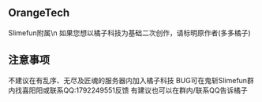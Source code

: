 ## OrangeTech
Slimefun附属\n
如果您想以橘子科技为基础二次创作，请标明原作者(多多橘子)

## 注意事项
不建议在有乱序、无尽及匠魂的服务器内加入橘子科技
BUG可在鬼斩Slimefun群内找喜阳阳或联系QQ:1792249551反馈
有建议也可以在群内/联系QQ告诉橘子

